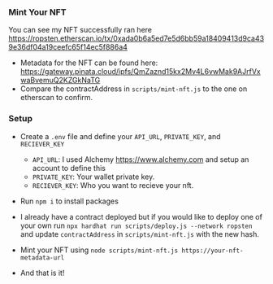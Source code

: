 ### Mint Your NFT

You can see my NFT successfully ran here https://ropsten.etherscan.io/tx/0xada0b6a5ed7e5d6bb59a18409413d9ca439e36df04a19ceefc65f14ec5f886a4
- Metadata for the NFT can be found here: https://gateway.pinata.cloud/ipfs/QmZaznd15kx2Mv4L6vwMak9AJrfVxwaBvemuQ2KZGkNaTG
- Compare the contractAddress in `scripts/mint-nft.js` to the one on etherscan to confirm.

### Setup

- Create a `.env` file and define your `API_URL`, `PRIVATE_KEY`, and `RECIEVER_KEY`
    - `API_URL`: I used Alchemy https://www.alchemy.com and setup an account to define this
    - `PRIVATE_KEY`: Your wallet private key.
    - `RECIEVER_KEY`: Who you want to recieve your nft. 

- Run `npm i` to install packages

- I already have a contract deployed but if you would like to deploy one of your own run `npx hardhat run scripts/deploy.js --network ropsten` and update `contractAddress` in `scripts/mint-nft.js` with the new hash.

- Mint your NFT using `node scripts/mint-nft.js https://your-nft-metadata-url`

- And that is it!
